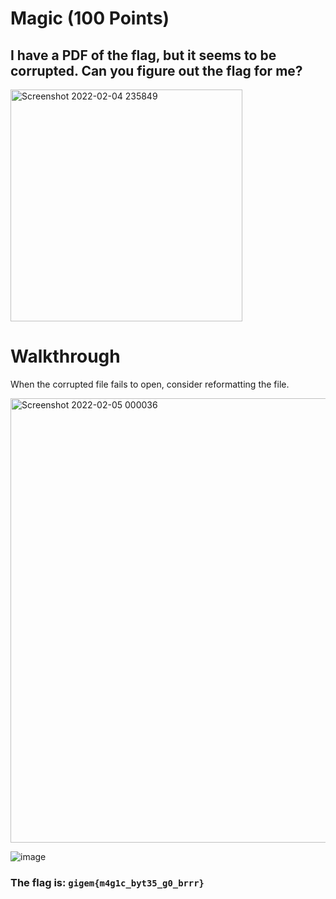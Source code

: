 # Magic (100 Points)
## I have a PDF of the flag, but it seems to be corrupted. Can you figure out the flag for me?
<img width="371" alt="Screenshot 2022-02-04 235849" src="https://user-images.githubusercontent.com/99063625/152630631-b840776a-00f6-4a7f-9801-a58cb5609698.png">

# Walkthrough
When the corrupted file fails to open, consider reformatting the file.

<img width="711" alt="Screenshot 2022-02-05 000036" src="https://user-images.githubusercontent.com/99063625/152630719-78a25ed3-b753-4325-a291-84d2e700bed9.png">

![image](https://user-images.githubusercontent.com/99063625/157355587-1d7d52d3-755c-4530-af61-f6a957142023.png)

### The flag is: ```gigem{m4g1c_byt35_g0_brrr}```
